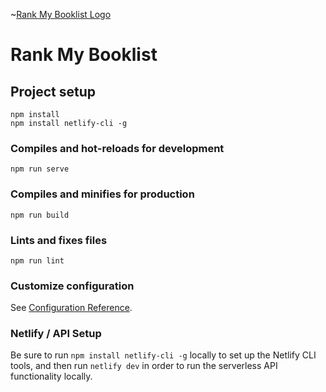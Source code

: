 ~[Rank My Booklist Logo](/public/logo-og.png)

# Rank My Booklist

## Project setup
```
npm install
npm install netlify-cli -g
```

### Compiles and hot-reloads for development
```
npm run serve
```

### Compiles and minifies for production
```
npm run build
```

### Lints and fixes files
```
npm run lint
```

### Customize configuration
See [Configuration Reference](https://cli.vuejs.org/config/).

### Netlify / API Setup

Be sure to run `npm install netlify-cli -g` locally to set up the Netlify CLI tools, and then run `netlify dev` in order to run the serverless API functionality locally.

